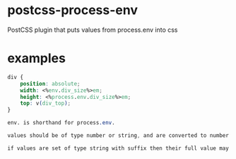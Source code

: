 # postcss-process-env
PostCSS plugin that puts values from process.env into css

# examples
```css
div {
    position: absolute;
    width: <%env.div_size%>em; 
    height: <%process.env.div_size%>em; 
    top: v(div_top); 
}

env. is shorthand for process.env.

values should be of type number or string, and are converted to number

if values are set of type string with suffix then their full value may be referenced in css as v(name) where name without prefix process.env.
